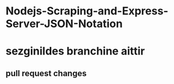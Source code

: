 # Nodejs-Scraping-and-Express-Server-JSON-Notation
# sezginildes branchine aittir
## pull request changes